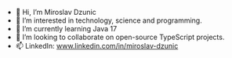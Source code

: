 - 👋 Hi, I’m Miroslav Dzunic
- 👀 I’m interested in technology, science and programming.
- 🌱 I’m currently learning Java 17
- 💞️ I’m looking to collaborate on open-source TypeScript projects.
- 📫 LinkedIn: www.linkedin.com/in/miroslav-dzunic

<!---
mdzunic/mdzunic is a ✨ special ✨ repository because its `README.md` (this file) appears on your GitHub profile.
You can click the Preview link to take a look at your changes.
--->
